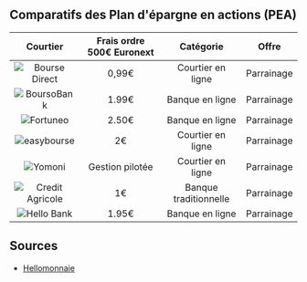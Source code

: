 ## Comparatifs des Plan d'épargne en actions (PEA)

|Courtier|Frais ordre 500€ Euronext|Catégorie|Offre|
|:------:|:-----------------------:|:-------:|:----------------:|
|![Bourse Direct](https://i.ibb.co/k4zZd5m/1.webp)|0,99€|Courtier en ligne|Parrainage|
|![BoursoBank](https://i.ibb.co/yP0KyJv/4.jpg)|1.99€|Banque en ligne|Parrainage|
|![Fortuneo](https://i.ibb.co/dJjf60q/2.webp)|2.50€|Banque en ligne|Parrainage|
|![easybourse](https://i.ibb.co/prC8Q5x/5.webp)|2€|Courtier en ligne|Parrainage|
|![Yomoni](https://i.ibb.co/xHqr2PS/3.webp)|Gestion pilotée|Courtier en ligne|Parrainage|
|![Credit Agricole](https://i.ibb.co/WBRqXwY/ca.png)|1€|Banque traditionnelle|Parrainage|
|![Hello Bank](https://i.ibb.co/FBZqmvR/1.png)|1.95€|Banque en ligne|Parrainage|


## Sources
- [Hellomonnaie](https://www.hellomonnaie.fr/comparatif/pea/)
